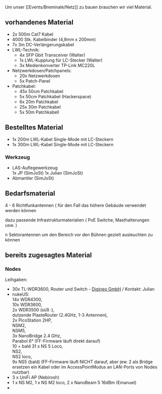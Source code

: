 
Um unser [[Events/Breminale/Netz]] zu bauen brauchen wir viel Material.

## vorhandenes Material

* 2x 500m Cat7 Kabel
* 4000 Stk. Kabelbinder (4,8mm x 200mm)
* 7x 3m DC-Verlängerungskabel
* LWL-Technik:
  * 4x SFP Gbit Transceiver (Walter)
  * 1x LWL-Kupplung für LC-Stecker (Walter)
  * 3x Medienkonverter TP-Link MC220L
* Netzwerkdosen/Patchpanels:
  * 20x Netzwerkdosen
  * 5x Patch-Panel
* Patchkabel:
  * 45x 50cm Patchkabel
  * 5x 50cm Patchkabel (Hackerspace)
  * 6x 20m Patchkabel
  * 25x 30m Patchkabel
  * 5x 50m Patchkabell

## Bestelltes Material
* 1x 200m LWL-Kabel Single-Mode mit LC-Steckern
* 1x 300m LWL-Kabel Single-Mode mit LC-Steckern

### Werkzeug
* LAS-Auflegewerkzeug   
  1x JP (SimJoSt)
  1x Julian (SimJoSt)
* Abmantler (SimJoSt)

## Bedarfsmaterial

4 - 6 Richtfunkantennen ( für den Fall das höhere Gebäude verwendet werden können

dazu passende Infrastrukturmaterialien ( PoE Switche, Masthalterungen usw. )

n Sektorantennen um den Bereich vor den Bühnen gezielt ausleuchten zu können

## bereits zugesagtes Material
### Nodes
  Leihgaben:
  * 30x TL-WDR3600, Router und Switch - [Digineo GmbH](http://www.digineo.de) / Kontakt: Julian
  * nukeUS:  
    14x WDR4300,  
    10x WDR3600,  
    2x WDR3500 (süß :),  
    dutzende PlasteRouter (2.4GHz, 1-3 Antennen),  
    2x PicoStation 2HP,  
    NSM2,  
    NSM5,  
    3x NanoBridge 2.4 GHz,  
    Parabol 6° (FF-Firmware läuft direkt darauf)  
    10 + bald 31 x NS 5 Loco,  
    NS2,  
    NS2 loco,  
    9x NS5 (bald) (FF-Firmware läuft NICHT darauf, aber jew. 2  als Bridge ersetzen ein Kabel oder im AccessPointModus an LAN-Ports von  Nodes nutzbar)  
  * 3 x UniFi AP (Nebirosh)
  * 1 x NS M2, 1 x NS M2 loco, 2 x NanoBeam 5 16dBm (Emanuel)
  * 

